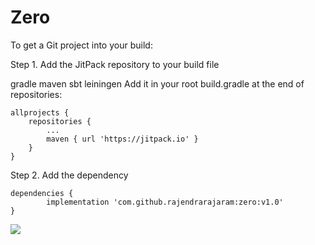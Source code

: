 # Zero


To get a Git project into your build:

Step 1. Add the JitPack repository to your build file

gradle
maven
sbt
leiningen
Add it in your root build.gradle at the end of repositories:

	allprojects {
		repositories {
			...
			maven { url 'https://jitpack.io' }
		}
	}
Step 2. Add the dependency

	dependencies {
	        implementation 'com.github.rajendrarajaram:zero:v1.0'
	}
[![](https://jitpack.io/v/rajendrarajaram/zero.svg)](https://jitpack.io/#rajendrarajaram/zero)
